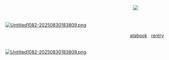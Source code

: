 ㅤㅤㅤㅤㅤㅤㅤㅤㅤㅤㅤㅤㅤㅤㅤㅤㅤㅤㅤㅤㅤㅤㅤㅤㅤㅤㅤㅤㅤㅤㅤ![](https://komarev.com/ghpvc/?username=2inq&color=b56f2a&style=flat-square&label=visits)

ㅤㅤㅤㅤㅤㅤㅤㅤㅤ ㅤㅤㅤㅤㅤㅤㅤㅤㅤㅤㅤㅤㅤㅤㅤㅤㅤㅤㅤ  [![Untitled1082-20250830183809.png](https://i.postimg.cc/vHdYMCDf/Untitled1082-20250830183809.png)](https://postimg.cc/s1wd46Yg)

 ㅤ ㅤㅤㅤㅤㅤㅤㅤㅤ ㅤㅤㅤㅤㅤㅤㅤㅤㅤㅤㅤ  ㅤㅤㅤㅤ ㅤㅤㅤㅤㅤ[atabook](https://emily.atabook.org)ㅤ[rentry](https://rentry.co/demusicaligera)

 ㅤㅤㅤㅤㅤㅤㅤㅤㅤ ㅤㅤㅤㅤㅤㅤㅤㅤㅤㅤㅤㅤㅤㅤㅤㅤㅤㅤㅤ [![Untitled1082-20250830183809.png](https://i.postimg.cc/vHdYMCDf/Untitled1082-20250830183809.png)](https://postimg.cc/s1wd46Yg)
